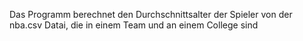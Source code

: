 Das Programm berechnet den Durchschnittsalter der Spieler von der nba.csv Datai, die in einem Team und an einem College sind
